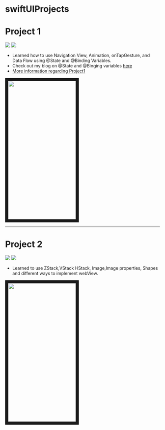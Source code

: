 # swiftUIProjects

# Project 1 

![](https://img.shields.io/badge/Xcode-13.2-%231575F9) ![](https://img.shields.io/badge/Swift-5.2.4-%23FA7343)

* Learned how to use Navigation View, Animation, onTapGesture, and Data Flow using @State and @Binding Variables.
* Check out my blog on @State and @Binging variables [here](https://medium.com/@elizabethyu_21451/swiftui-state-and-binding-variables-with-example-7d2194c27be2)
* [More information regarding Project1](https://github.com/eyucherin/swiftUIProjects/tree/main/project1)

<p align="left">
<img src="https://user-images.githubusercontent.com/66363530/150526152-39075955-e16e-478f-855f-91ecb6a9db64.gif" width="220" height="450" border="10"/>
</p>

___

# Project 2

![](https://img.shields.io/badge/Xcode-13.2-%231575F9) ![](https://img.shields.io/badge/Swift-5.2.4-%23FA7343)

* Learned to use ZStack,VStack HStack, Image,Image properties, Shapes and different ways to implement webView. 


<p align="left">
<img src="https://user-images.githubusercontent.com/66363530/150640238-60601939-da4a-4ed4-9f22-68872f1c3f55.gif" width="220" height="450" border="10"/>
</p>


